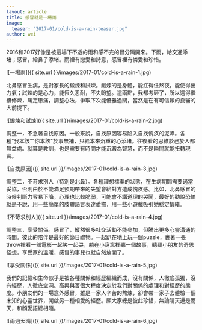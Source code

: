 ```yaml
---
layout: article
title: 感冒就是一場雨
image:
  teaser: "2017-01/cold-is-a-rain-teaser.jpg"
author: wei
---
```

2016和2017好像是被這場下不透的雨和感不完的冒分隔開來。下雨，給交通添堵；感冒，給鼻子添堵。雨裡有戀愛和詩意，感冒裡有憐愛和珍惜。

![一場雨]({{ site.url }}/images/2017-01/cold-is-a-rain-1.jpg)

北鼻感冒生病，是對家長的鍛煉和試煉。鍛煉的是身體，能扛得住熬夜，能使得出力氣；試煉的是心力，能恆久忍耐，不失盼望。這兩點，我都考砸了，所以還得繼續修煉，痛定思痛，調整心法，爭取下次能優雅過關，當然是在有可信賴的良醫的大前提下。

![鍛煉和試煉]({{ site.url }}/images/2017-01/cold-is-a-rain-2.jpg)

調整一，不急著自找原因。一般來說，自找原因容易陷入自找愧疚的泥潭。各種"我本該""你本該"於事無補，只給本來沉重的心添堵。往後看的思維於己於人都無益處。就算是教訓，也是需要有時間才能沉澱為智慧，而不是瞬間就能扭轉現實。

![自找原因]({{ site.url }}/images/2017-01/cold-is-a-rain-3.jpg)

調整二，不苛求別人（特別是北鼻）。各種理想標準的狀態，在生病期間需要適當妥協，否則由於不能滿足預期帶來的失望會給對方造成愧疚感。比如，北鼻感冒的時候判斷力容易下降，心理也比較脆弱，可能會不講道理的哭鬧，最好的勸說恐怕就是不說，用一些簡單的肢體語言表達愛撫，用一些小遊戲吸引她穩定情緒。

![不苛求別人]({{ site.url }}/images/2017-01/cold-is-a-rain-4.jpg)

調整三，享受關係。感冒了，縱然很多社交活動不能參加，但騰出更多心靈溝通的時間。彼此的陪伴是最好的節日禮物。一起趴在地上玩一個puzzle，裹著一張throw裡看一部電影一起笑一起哭，躺在小窩窩裡聽一個故事，聽聽小朋友的奇思怪想，享受家的溫暖，感冒的事兒也就自然放開了。

![享受關係]({{ site.url }}/images/2017-01/cold-is-a-rain-5.jpg)

我們的記憶和生命似乎是被各種關係和經歷編織而成，沒有關係，人徹底孤獨，沒有經歷，人徹底空洞。高興與否很大程度決定於我們對關係的處理和對經歷的態度。小朋友們的一場意外感冒，雖是一家人辛苦的熬煉，卻會帶一家子去體驗一個未知的心靈世界，開啟另一種相愛的經歷。願大家總是彼此珍惜，無論晴天還是雨天，和顏愛語總相隨。

![雨過天晴]({{ site.url }}/images/2017-01/cold-is-a-rain-6.jpg)